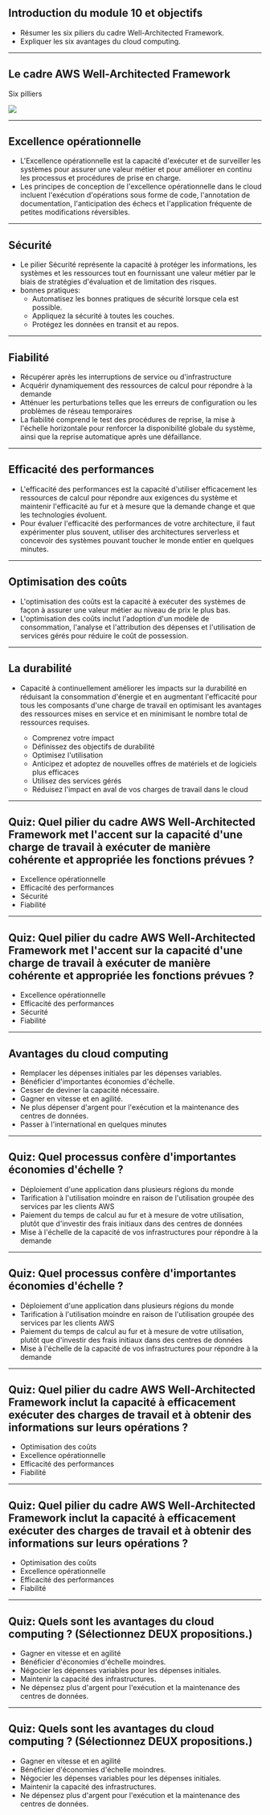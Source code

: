 ## Introduction du module 10 et objectifs

- Résumer les six piliers du cadre Well-Architected Framework.  
- Expliquer les six avantages du cloud computing.

---

## Le cadre AWS Well-Architected Framework

Six pilliers

![](../images/wellarchitected.png)<!-- .element height="55%" width="55%" --> 

---

## Excellence opérationnelle

- L'Excellence opérationnelle est la capacité d'exécuter et de surveiller les systèmes pour assurer une valeur métier et pour améliorer en continu les processus et procédures de prise en charge.  
- Les principes de conception de l'excellence opérationnelle dans le cloud incluent l'exécution d'opérations sous forme de code, l'annotation de documentation, l'anticipation des échecs et l'application fréquente de petites modifications réversibles.

---

## Sécurité

- Le pilier Sécurité représente la capacité à protéger les informations, les systèmes et les ressources tout en fournissant une valeur métier par le biais de stratégies d'évaluation et de limitation des risques. 
- bonnes pratiques:
   - Automatisez les bonnes pratiques de sécurité lorsque cela est possible.
   - Appliquez la sécurité à toutes les couches.
   - Protégez les données en transit et au repos.

---

## Fiabilité

- Récupérer après les interruptions de service ou d'infrastructure
- Acquérir dynamiquement des ressources de calcul pour répondre à la demande
- Atténuer les perturbations telles que les erreurs de configuration ou les problèmes de réseau temporaires
- La fiabilité comprend le test des procédures de reprise, la mise à l'échelle horizontale pour renforcer la disponibilité globale du système, ainsi que la reprise automatique après une défaillance.

---

## Efficacité des performances

- L'efficacité des performances est la capacité d'utiliser efficacement les ressources de calcul pour répondre aux exigences du système et maintenir l'efficacité au fur et à mesure que la demande change et que les technologies évoluent. 
- Pour évaluer l'efficacité des performances de votre architecture, il faut expérimenter plus souvent, utiliser des architectures serverless et concevoir des systèmes pouvant toucher le monde entier en quelques minutes.

---

## Optimisation des coûts

- L'optimisation des coûts est la capacité à exécuter des systèmes de façon à assurer une valeur métier au niveau de prix le plus bas.
- L'optimisation des coûts inclut l'adoption d'un modèle de consommation, l'analyse et l'attribution des dépenses et l'utilisation de services gérés pour réduire le coût de possession.

---

## La durabilité 


- Capacité à continuellement améliorer les impacts sur la durabilité en réduisant la consommation d'énergie et en augmentant l'efficacité pour tous les composants d'une charge de travail en optimisant les avantages des ressources mises en service et en minimisant le nombre total de ressources requises.

  - Comprenez votre impact
  - Définissez des objectifs de durabilité
  - Optimisez l'utilisation
  - Anticipez et adoptez de nouvelles offres de matériels et de logiciels plus efficaces
  - Utilisez des services gérés
  - Réduisez l'impact en aval de vos charges de travail dans le cloud

---

<!-- .slide: data-auto-animate -->
<!-- .slide: data-auto-animate -->
## Quiz: Quel pilier du cadre AWS Well-Architected Framework met l'accent sur la capacité d'une charge de travail à exécuter de manière cohérente et appropriée les fonctions prévues ?

- Excellence opérationnelle
- Efficacité des performances
- Sécurité
- Fiabilité

---

<!-- .slide: data-auto-animate -->
## Quiz: Quel pilier du cadre AWS Well-Architected Framework met l'accent sur la capacité d'une charge de travail à exécuter de manière cohérente et appropriée les fonctions prévues ?

- Excellence opérationnelle
- Efficacité des performances
- Sécurité
- Fiabilité <!-- .element: style="color:#0de07d;" -->

---

## Avantages du cloud computing

- Remplacer les dépenses initiales par les dépenses variables.
- Bénéficier d'importantes économies d'échelle.
- Cesser de deviner la capacité nécessaire.
- Gagner en vitesse et en agilité.
- Ne plus dépenser d'argent pour l'exécution et la maintenance des centres de données.
- Passer à l'international en quelques minutes

---

<!-- .slide: data-auto-animate -->
## Quiz: Quel processus confère d'importantes économies d'échelle ?

- Déploiement d'une application dans plusieurs régions du monde
- Tarification à l'utilisation moindre en raison de l'utilisation groupée des services par les clients AWS
- Paiement du temps de calcul au fur et à mesure de votre utilisation, plutôt que d'investir des frais initiaux dans des centres de données
- Mise à l'échelle de la capacité de vos infrastructures pour répondre à la demande

---

<!-- .slide: data-auto-animate -->
## Quiz: Quel processus confère d'importantes économies d'échelle ?

- Déploiement d'une application dans plusieurs régions du monde
- Tarification à l'utilisation moindre en raison de l'utilisation groupée des services par les clients AWS <!-- .element: style="color:#0de07d;" -->
- Paiement du temps de calcul au fur et à mesure de votre utilisation, plutôt que d'investir des frais initiaux dans des centres de données
- Mise à l'échelle de la capacité de vos infrastructures pour répondre à la demande

---

<!-- .slide: data-auto-animate -->
## Quiz: Quel pilier du cadre AWS Well-Architected Framework inclut la capacité à efficacement exécuter des charges de travail et à obtenir des informations sur leurs opérations ?

- Optimisation des coûts
- Excellence opérationnelle
- Efficacité des performances
- Fiabilité

---

<!-- .slide: data-auto-animate -->
## Quiz: Quel pilier du cadre AWS Well-Architected Framework inclut la capacité à efficacement exécuter des charges de travail et à obtenir des informations sur leurs opérations ?

- Optimisation des coûts
- Excellence opérationnelle <!-- .element: style="color:#0de07d;" -->
- Efficacité des performances
- Fiabilité

---

## Quiz: Quels sont les avantages du cloud computing ? (Sélectionnez DEUX propositions.)

- Gagner en vitesse et en agilité
- Bénéficier d'économies d'échelle moindres.
- Négocier les dépenses variables pour les dépenses initiales.
- Maintenir la capacité des infrastructures.
- Ne dépensez plus d'argent pour l'exécution et la maintenance des centres de données.

---

## Quiz: Quels sont les avantages du cloud computing ? (Sélectionnez DEUX propositions.)

- Gagner en vitesse et en agilité <!-- .element: style="color:#0de07d;" -->
- Bénéficier d'économies d'échelle moindres.
- Négocier les dépenses variables pour les dépenses initiales.
- Maintenir la capacité des infrastructures.
- Ne dépensez plus d'argent pour l'exécution et la maintenance des centres de données. <!-- .element: style="color:#0de07d;" -->